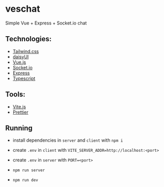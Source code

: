 # veschat

Simple Vue + Express + Socket.io chat

## Technologies:

- [Tailwind.css](https://tailwindcss.com/)
- [daisyUI](https://daisyui.com/)
- [Vue.js](https://vuejs.org/)
- [Socket.io](https://socket.io/)
- [Express](https://expressjs.com/)
- [Typescript](https://www.typescriptlang.org/)

## Tools:

- [Vite.js](https://vitejs.dev/)
- [Prettier](https://prettier.io/)

## Running

- install dependencies in `server` and `client` with `npm i`

- create `.env` in `client` with `VITE_SERVER_ADDR=http://localhost:<port>`
- create `.env` in `server` with `PORT=<port>`

- `npm run server`
- `npm run dev`
